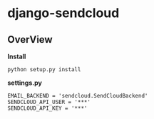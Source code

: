 # django-sendcloud

## OverView

**Install** 

```
python setup.py install
```

**settings.py** 

```
EMAIL_BACKEND = 'sendcloud.SendCloudBackend'
SENDCLOUD_API_USER = '***'
SENDCLOUD_API_KEY = '***'
```
